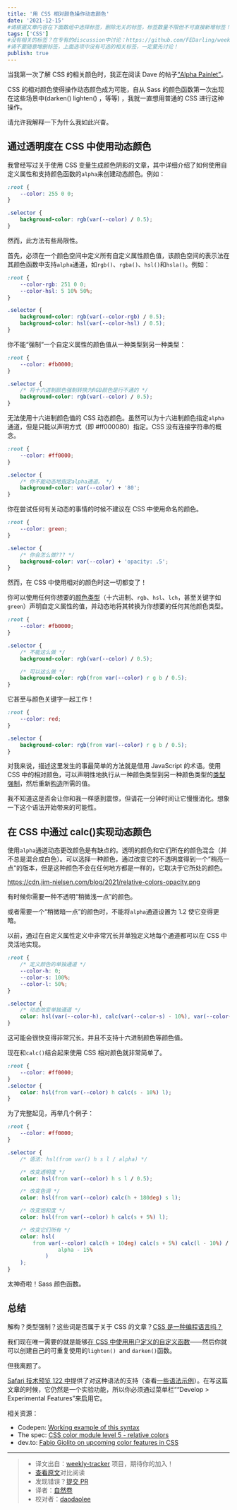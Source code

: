 ```yaml
---
title: '用 CSS 相对颜色操作动态颜色'
date: '2021-12-15'
#请根据文章内容在下面数组中选择标签，删除无关的标签，标签数量不限但不可直接新增标签！
tags: ['CSS']
#没有相关的标签？在专有的discussion中讨论：https://github.com/FEDarling/weekly-tracker/discussions/51#discussion-3827174
#请不要随意增删标签，上面选项中没有可选的相关标签，一定要先讨论！
publish: true
--- 
```


当我第一次了解 CSS 的相关颜色时，我正在阅读 Dave 的帖子[“Alpha Painlet”](https://daverupert.com/2021/10/alpha-paintlet/)。

CSS 的相对颜色使得操作动态颜色成为可能，自从 Sass 的颜色函数第一次出现在这些场景中(darken() lighten() ，等等) ，我就一直想用普通的 CSS 进行这种操作。

请允许我解释一下为什么我如此兴奋。

<!--以上是预览信息，图片一张或限制百字左右，前者优先-->
<!-- more -->

## 通过透明度在 CSS 中使用动态颜色

我曾经写过关于使用 CSS 变量生成颜色阴影的文章，其中详细介绍了如何使用自定义属性和支持颜色函数的`alpha`来创建动态颜色。例如：

```css
:root {
    --color: 255 0 0;
}

.selector {
    background-color: rgb(var(--color) / 0.5);
}
```

然而，此方法有些局限性。

首先，必须在一个颜色空间中定义所有自定义属性颜色值，该颜色空间的表示法在其颜色函数中支持`alpha`通道，如`rgb()`、`rgba()`、`hsl()`和`hsla()`。例如：

```css
:root {
    --color-rgb: 251 0 0;
    --color-hsl: 5 10% 50%;
}

.selector {
    background-color: rgb(var(--color-rgb) / 0.5);
    background-color: hsl(var(--color-hsl) / 0.5);
}
```

你不能“强制”一个自定义属性的颜色值从一种类型到另一种类型：

```css
:root {
    --color: #fb0000;
}

.selector {
    /* 将十六进制颜色强制转换为RGB颜色是行不通的 */
    background-color: rgb(var(--color) / 0.5);
}
```

无法使用十六进制颜色值的 CSS 动态颜色。虽然可以为十六进制颜色指定`alpha`通道，但是只能以声明方式（即 #ff000080）指定。CSS 没有连接字符串的概念。

```css
:root {
    --color: #ff0000;
}

.selector {
    /* 你不能动态地指定alpha通道。 */
    background-color: var(--color) + '80';
}
```

你在尝试任何有关动态的事情的时候不建议在 CSS 中使用命名的颜色。

```css
:root {
    --color: green;
}

.selector {
    /* 你会怎么做??? */
    background-color: var(--color) + 'opacity: .5';
}
```

然而，在 CSS 中使用相对的颜色时这一切都变了！

你可以使用任何你想要的[颜色类型](https://developer.mozilla.org/en-US/docs/Web/CSS/color_value)（十六进制、`rgb`、`hsl`、`lch`，甚至关键字如 `green`）声明自定义属性的值，并动态地将其转换为你想要的任何其他颜色类型。

```css
:root {
    --color: #fb0000;
}

.selector {
    /* 不能这么做 */
    background-color: rgb(var(--color) / 0.5);

    /* 可以这么做 */
    background-color: rgb(from var(--color) r g b / 0.5);
}
```

它甚至与颜色关键字一起工作！

```css
:root {
    --color: red;
}

.selector {
    background-color: rgb(from var(--color) r g b / 0.5);
}
```

对我来说，描述这里发生的事最简单的方法就是借用 JavaScript 的术语。使用 CSS 中的相对颜色，可以声明性地执行从一种颜色类型到另一种颜色类型的[类型强制](https://developer.mozilla.org/en-US/docs/Glossary/Type_coercion)，然后重新[构造](https://developer.mozilla.org/en-US/docs/Web/JavaScript/Reference/Operators/Destructuring_assignment)所需的值。

我不知道这是否会让你和我一样感到震惊，但请花一分钟时间让它慢慢消化。想象一下这个语法开始带来的可能性。

## 在 CSS 中通过 calc()实现动态颜色

使用`alpha`通道动态更改颜色是有缺点的。透明的颜色和它们所在的颜色混合（并不总是混合成白色）。可以选择一种颜色，通过改变它的不透明度得到一个”稍亮一点“的版本，但是这种颜色不会在任何地方都是一样的，它取决于它所处的颜色。

https://cdn.jim-nielsen.com/blog/2021/relative-colors-opacity.png

有时候你需要一种不透明“稍微浅一点”的颜色。

或者需要一个“稍微暗一点”的颜色时，不能将`alpha`通道设置为 1.2 使它变得更暗。

以前，通过在自定义属性定义中非常冗长并单独定义地每个通道都可以在 CSS 中灵活地实现。

```css
:root {
    /* 定义颜色的单独通道 */
    --color-h: 0;
    --color-s: 100%;
    --color-l: 50%;
}

.selector {
    /* 动态改变单独通道 */
    color: hsl(var(--color-h), calc(var(--color-s) - 10%), var(--color-l));
}
```

这可能会很快变得非常冗长。并且不支持十六进制颜色等颜色值。

现在和`calc()`结合起来使用 CSS 相对颜色就非常简单了。

```css
:root {
    --color: #ff0000;
}
.selector {
    color: hsl(from var(--color) h calc(s - 10%) l);
}
```

为了完整起见，再举几个例子：

```css
:root {
    --color: #ff0000;
}

.selector {
    /* 语法: hsl(from var() h s l / alpha) */

    /* 改变透明度 */
    color: hsl(from var(--color) h s l / 0.5);

    /* 改变色调 */
    color: hsl(from var(--color) calc(h + 180deg) s l);

    /* 改变饱和度 */
    color: hsl(from var(--color) h calc(s + 5%) l);

    /* 改变它们所有 */
    color: hsl(
        from var(--color) calc(h + 10deg) calc(s + 5%) calc(l - 10%) / calc(
                alpha - 15%
            )
    );
}
```

太神奇啦！Sass 颜色函数。

## 总结

解构？类型强制？这些词是否属于关于 CSS 的文章？[CSS 是一种编程语言吗？](https://css-tricks.com/is-css-a-programming-language/)

我们现在唯一需要的就是能够[在 CSS 中使用用户定义的自定义函数](https://github.com/w3c/css-houdini-drafts/issues/1007)——然后你就可以创建自己的可重复使用的`lighten() `and `darken()`函数。

但我离题了。

[Safari 技术预览 122 中](https://developer.apple.com/safari/technology-preview/release-notes/)提供了对这种语法的支持（查看[一些语法示例](https://trac.webkit.org/changeset/278261/webkit/)）。在写这篇文章的时候，它仍然是一个实验功能，所以你必须通过菜单栏““Develop > Experimental Features”来启用它。

相关资源：

-   Codepen: [Working example of this syntax](https://codepen.io/jimniels/pen/dyzQeqr)
-   The spec: [CSS color module level 5 - relative colors](https://www.w3.org/TR/css-color-5/#relative-colors)
-   dev.to: [Fabio Giolito on upcoming color features in CSS](https://dev.to/fabiogiolito/create-a-color-theme-with-these-upcoming-css-features-4o83)

---

> -   译文出自：[weekly-tracker](https://github.com/FEDarling/weekly-tracker) 项目，期待你的加入！
> -   [查看原文](https://blog.jim-nielsen.com/2021/css-relative-colors/?utm_source=CSS-Weekly&utm_campaign=Issue-485&utm_medium=web)对比阅读
> -   发现错误？[提交 PR](https://github.com/FEDarling/weekly-tracker/blob/main/weeklys/css_weekly/485/dynamic_color_manipulation_with_css_relative_colors.md)
> -   译者：[自然卷](https://github.com/H-Lbread)
> -   校对者：[daodaolee](https://github.com/daodaolee)
